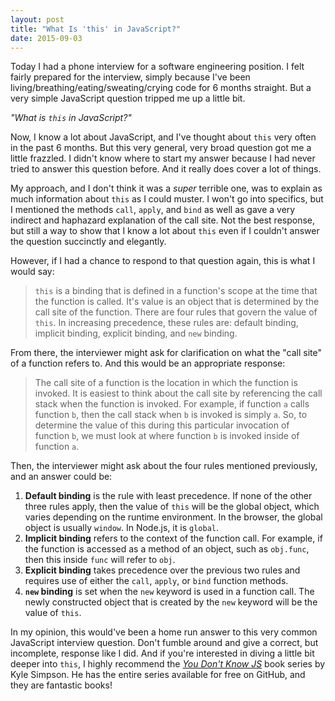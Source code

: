 ```yaml
---
layout: post
title: "What Is 'this' in JavaScript?"
date: 2015-09-03
---
```


Today I had a phone interview for a software engineering position. I felt
fairly prepared for the interview, simply because I've been
living/breathing/eating/sweating/crying code for 6 months straight. But a very
simple JavaScript question tripped me up a little bit.

_"What is `this` in JavaScript?"_

Now, I know a lot about JavaScript, and I've thought about `this` very often in
the past 6 months. But this very general, very broad question got me a little
frazzled. I didn't know where to start my answer because I had never tried to
answer this question before. And it really does cover a lot of things.

My approach, and I don't think it was a _super_ terrible one, was to explain as
much information about `this` as I could muster. I won't go into specifics, but
I mentioned the methods `call`, `apply`, and `bind` as well as gave a very
indirect and haphazard explanation of the call site. Not the best response, but
still a way to show that I know a lot about `this` even if I couldn't answer
the question succinctly and elegantly.

However, if I had a chance to respond to that question again, this is what I
would say:

> `this` is a binding that is defined in a function's scope at the time that
> the function is called. It's value is an object that is determined by the
> call site of the function. There are four rules that govern the value of
> `this`. In increasing precedence, these rules are: default binding, implicit
> binding, explicit binding, and `new` binding.

From there, the interviewer might ask for clarification on what the "call site"
of a function refers to. And this would be an appropriate response:

> The call site of a function is the location in which the function is invoked.
> It is easiest to think about the call site by referencing the call stack when
> the function is invoked. For example, if function `a` calls function `b`,
> then the call stack when `b` is invoked is simply `a`. So, to determine the
> value of this during this particular invocation of function `b`, we must look
> at where function `b` is invoked inside of function `a`.

Then, the interviewer might ask about the four rules mentioned previously, and
an answer could be:

1. **Default binding** is the rule with least precedence. If none of the other
   three rules apply, then the value of `this` will be the global object, which
   varies depending on the runtime environment. In the browser, the global
   object is usually `window`. In Node.js, it is `global`.
2. **Implicit binding** refers to the context of the function call. For
   example, if the function is accessed as a method of an object, such as
   `obj.func`, then this inside `func` will refer to `obj`.
3. **Explicit binding** takes precedence over the previous two rules and
   requires use of either the `call`, `apply`, or `bind` function methods.
4. **`new` binding** is set when the `new` keyword is used in a function call.
   The newly constructed object that is created by the `new` keyword will be
   the value of `this`.

In my opinion, this would've been a home run answer to this very common
JavaScript interview question. Don't fumble around and give a correct, but
incomplete, response like I did. And if you're interested in diving a little
bit deeper into `this`, I highly recommend the [_You Don't Know
JS_](https://github.com/getify/You-Dont-Know-JS/) book series by Kyle Simpson.
He has the entire series available for free on GitHub, and they are fantastic
books!
